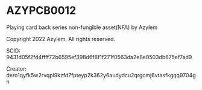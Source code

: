 # AZYPCB0012
Playing card back series non-fungible asset(NFA) by Azylem

Copyright 2022 Azylem. All rights reserved.

SCID: 9431d05f2fd4ffff72b6595ef398d6f8f1f271f0563da2e8e0503db675ef7ad9

Creator: dero1qyfk5w2rvqpl9kzfd7fpteyp2k362y6audydcu2qrgcmj6vtasfkgqq9704gn
